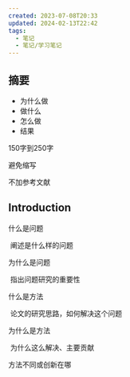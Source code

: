 ```yaml
---
created: 2023-07-08T20:33
updated: 2024-02-13T22:42
tags:
  - 笔记
  - 笔记/学习笔记
---
```

## 摘要

- 为什么做
- 做什么
- 怎么做
- 结果

150字到250字

避免缩写

不加参考文献

## Introduction

什么是问题

​	阐述是什么样的问题

为什么是问题

​	指出问题研究的重要性

什么是方法

​	论文的研究思路，如何解决这个问题

为什么是方法

​	为什么这么解决、主要贡献

方法不同或创新在哪
